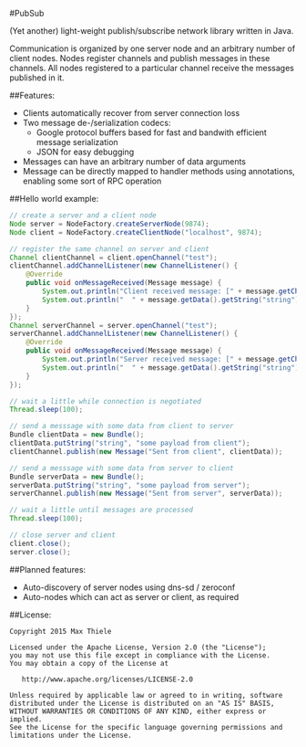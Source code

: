 #PubSub

(Yet another) light-weight publish/subscribe network library written in Java.

Communication is organized by one server node and an arbitrary number of client nodes.
Nodes register channels and publish messages in these channels. All nodes registered to
a particular channel receive the messages published in it.

##Features:
* Clients automatically recover from server connection loss
* Two message de-/serialization codecs:
  * Google protocol buffers based for fast and bandwith efficient message serialization
  * JSON for easy debugging
* Messages can have an arbitrary number of data arguments
* Message can be directly mapped to handler methods using annotations, enabling some sort of RPC operation

##Hello world example:
```java
// create a server and a client node
Node server = NodeFactory.createServerNode(9874);
Node client = NodeFactory.createClientNode("localhost", 9874);

// register the same channel on server and client
Channel clientChannel = client.openChannel("test");
clientChannel.addChannelListener(new ChannelListener() {
    @Override
    public void onMessageReceived(Message message) {
        System.out.println("Client received message: [" + message.getChannelId() + "]: " + message.getTopic());
        System.out.println("  " + message.getData().getString("string"));
    }
});
Channel serverChannel = server.openChannel("test");
serverChannel.addChannelListener(new ChannelListener() {
    @Override
    public void onMessageReceived(Message message) {
        System.out.println("Server received message: [" + message.getChannelId() + "]: " + message.getTopic());
        System.out.println("  " + message.getData().getString("string"));
    }
});

// wait a little while connection is negotiated
Thread.sleep(100);

// send a messsage with some data from client to server
Bundle clientData = new Bundle();
clientData.putString("string", "some payload from client");
clientChannel.publish(new Message("Sent from client", clientData));

// send a messsage with some data from server to client
Bundle serverData = new Bundle();
serverData.putString("string", "some payload from server");
serverChannel.publish(new Message("Sent from server", serverData));

// wait a little until messages are processed
Thread.sleep(100);

// close server and client
client.close();
server.close();
```

##Planned features:
* Auto-discovery of server nodes using dns-sd / zeroconf
* Auto-nodes which can act as server or client, as required

##License:
```
Copyright 2015 Max Thiele

Licensed under the Apache License, Version 2.0 (the "License");
you may not use this file except in compliance with the License.
You may obtain a copy of the License at

   http://www.apache.org/licenses/LICENSE-2.0

Unless required by applicable law or agreed to in writing, software
distributed under the License is distributed on an "AS IS" BASIS,
WITHOUT WARRANTIES OR CONDITIONS OF ANY KIND, either express or implied.
See the License for the specific language governing permissions and
limitations under the License.
```

